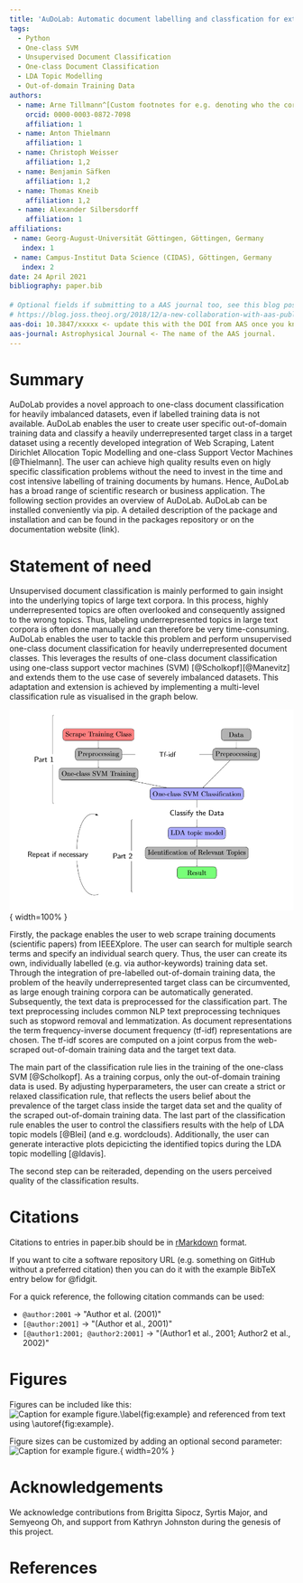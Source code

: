```yaml
---
title: 'AuDoLab: Automatic document labelling and classfication for extremely unbalanced data'
tags:
  - Python
  - One-class SVM
  - Unsupervised Document Classification
  - One-class Document Classification
  - LDA Topic Modelling
  - Out-of-domain Training Data
authors:
  - name: Arne Tillmann^[Custom footnotes for e.g. denoting who the corresponding author is can be included like this.]
    orcid: 0000-0003-0872-7098
    affiliation: 1
  - name: Anton Thielmann
    affiliation: 1
  - name: Christoph Weisser
    affiliation: 1,2
  - name: Benjamin Säfken
    affiliation: 1,2
  - name: Thomas Kneib
    affiliation: 1,2
  - name: Alexander Silbersdorff
    affiliation: 1
affiliations:
 - name: Georg-August-Universität Göttingen, Göttingen, Germany
   index: 1
 - name: Campus-Institut Data Science (CIDAS), Göttingen, Germany
   index: 2
date: 24 April 2021
bibliography: paper.bib

# Optional fields if submitting to a AAS journal too, see this blog post:
# https://blog.joss.theoj.org/2018/12/a-new-collaboration-with-aas-publishing
aas-doi: 10.3847/xxxxx <- update this with the DOI from AAS once you know it.
aas-journal: Astrophysical Journal <- The name of the AAS journal.
---
```


# Summary

AuDoLab provides a novel approach to one-class document classification for heavily imbalanced datasets, even if labelled training data is not available. 
AuDoLab enables the user to create user specific out-of-domain training data and classify a heavily underrepresented target class
in a target dataset using a recently developed integration of Web Scraping, Latent Dirichlet Allocation Topic Modelling and one-class Support Vector Machines [@Thielmann]. The user can achieve high quality results even on higly specific classification problems without the need to invest in the time and cost intensive 
labelling of training documents by humans. Hence, AuDoLab has a broad range of scientific research or business application. The following section provides an overview of AuDoLab. AuDoLab can be installed conveniently via pip. A detailed description of the package and installation and can be found in the packages repository or on the documentation website (link). 


# Statement of need

Unsupervised document classification is mainly performed to gain insight into the underlying topics of large text corpora.
In this process, highly underrepresented topics are often overlooked and consequently assigned to the wrong topics.
Thus, labeling underrepresented topics in large text corpora is often done manually and can therefore be very time-consuming.
AuDoLab enables the user to tackle this problem and perform unsupervised one-class document classification for heavily underrepresented document classes.
This leverages the results of one-class document classification using one-class support vector machines (SVM) [@Scholkopf][@Manevitz] and extends them to the use case of severely imbalanced datasets.
This adaptation and extension is achieved by implementing a multi-level classification rule as visualised in the graph below.

![Classification Procedure.\label{fig:test2}](figures/tree.PNG){ width=100% }


Firstly, the package enables the user to web scrape training documents (scientific papers) from IEEEXplore. The user can search for multiple search terms and specify an individual search query. Thus, the user can create its own, individually labelled (e.g. via author-keywords) training data set. Through the integration of pre-labelled out-of-domain training data, the problem of the heavily underrepresented target class can be circumvented, as large enough training corpora can be automatically generated.
Subsequently, the text data is preprocessed for the classification part. The text preprocessing includes common NLP text preprocessing techniques such as stopword removal and lemmatization.  As  document  representations  the  term  frequency-inverse  document  frequency  (tf-idf) representations are chosen. The tf-idf scores are computed on a joint corpus from the web-scraped out-of-domain training data and the target text data.

The main part of the classification rule lies in the training of the one-class SVM [@Scholkopf]. As a training corpus, only the out-of-domain training data is used.  By adjusting hyperparameters, the user can create a strict or relaxed classification rule, that reflects the users belief about the prevalence of the target class inside the target data set and the quality of the scraped out-of-domain training data. The last part of the classification rule enables the user to control the classifiers results with the help of LDA topic models [@Blei] (and e.g. wordclouds). Additionally, the user can generate interactive plots depicicting the identified topics during the LDA topic modelling [@ldavis].

The second step can be reiteraded, depending on the users perceived quality of the classification results.

# Citations

Citations to entries in paper.bib should be in
[rMarkdown](http://rmarkdown.rstudio.com/authoring_bibliographies_and_citations.html)
format.

If you want to cite a software repository URL (e.g. something on GitHub without a preferred
citation) then you can do it with the example BibTeX entry below for @fidgit.

For a quick reference, the following citation commands can be used:
- `@author:2001`  ->  "Author et al. (2001)"
- `[@author:2001]` -> "(Author et al., 2001)"
- `[@author1:2001; @author2:2001]` -> "(Author1 et al., 2001; Author2 et al., 2002)"

# Figures

Figures can be included like this:
![Caption for example figure.\label{fig:example}](figure.png)
and referenced from text using \autoref{fig:example}.

Figure sizes can be customized by adding an optional second parameter:
![Caption for example figure.](figure.png){ width=20% }

# Acknowledgements

We acknowledge contributions from Brigitta Sipocz, Syrtis Major, and Semyeong
Oh, and support from Kathryn Johnston during the genesis of this project.

# References
